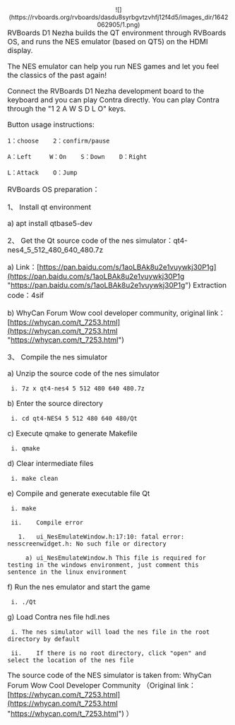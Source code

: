 <div style="width:100%;text-align:center;">
![](https://rvboards.org/rvboards/dasdu8syrbgvtzvhfj12f4d5/images_dir/1642062905/1.png)
</div>

<span style="font-size:16px;">
RVBoards D1 Nezha builds the QT environment through RVBoards OS, and runs the NES emulator (based on QT5) on the HDMI display.

The NES emulator can help you run NES games and let you feel the classics of the past again!

Connect the RVBoards D1 Nezha development board to the keyboard and you can play Contra directly.
You can play Contra through the "1 2 A W S D L O" keys.

Button usage instructions:

	1：choose    2：confirm/pause
	
	A：Left     W：On    S：Down    D：Right
	
	L：Attack    O：Jump
	

RVBoards OS preparation：

  1、	Install qt environment

   a)	apt install qtbase5-dev

  2、	Get the Qt source code of the nes simulator：qt4-nes4_5_512_480_640_480.7z

   a)	Link：[https://pan.baidu.com/s/1aoLBAk8u2e1vuywkj30P1g](https://pan.baidu.com/s/1aoLBAk8u2e1vuywkj30P1g "https://pan.baidu.com/s/1aoLBAk8u2e1vuywkj30P1g") Extraction code：4sif

   b)	WhyCan Forum Wow cool developer community, original link：[https://whycan.com/t_7253.html](https://whycan.com/t_7253.html "https://whycan.com/t_7253.html")

  3、	Compile the nes simulator

   a)	Unzip the source code of the nes simulator

     i.	7z x qt4-nes4_5_512_480_640_480.7z

   b)	Enter the source directory

     i.	cd qt4-NES4_5_512_480_640_480/Qt

   c)	Execute qmake to generate Makefile

     i.	qmake

   d)	Clear intermediate files

     i.	make clean

   e)	Compile and generate executable file Qt

     i.	make

     ii.	Compile error

       1.	ui_NesEmulateWindow.h:17:10: fatal error: nesscreenwidget.h: No such file or directory

         a)	ui_NesEmulateWindow.h This file is required for testing in the windows environment, just comment this sentence in the linux environment

   f)	Run the nes emulator and start the game

     i.	./Qt

   g)	Load Contra nes file hdl.nes

     i.	The nes simulator will load the nes file in the root directory by default 

     ii.	If there is no root directory, click "open" and select the location of the nes file

The source code of the NES simulator is taken from: WhyCan Forum Wow Cool Developer Community
（Original link：[https://whycan.com/t_7253.html](https://whycan.com/t_7253.html "https://whycan.com/t_7253.html") ）

</span>
